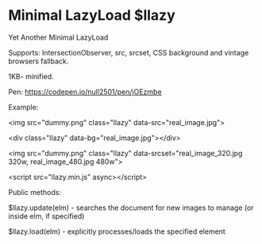 # Minimal LazyLoad $llazy
Yet Another Minimal LazyLoad

Supports: IntersectionObserver, src, srcset, CSS background and vintage browsers fallback.

1KB- minified.

Pen: https://codepen.io/null2501/pen/jOEzmbe

Example:

&lt;img src="dummy.png" class="llazy" data-src="real_image.jpg"&gt;

&lt;div class="llazy" data-bg="real_image.jpg"&gt;&lt;/div&gt;

&lt;img src="dummy.png" class="llazy" data-srcset="real_image_320.jpg 320w, real_image_480.jpg 480w"&gt;

&lt;script src="llazy.min.js" async&gt;&lt;/script&gt;


Public methods:

$llazy.update(elm) - searches the document for new images to manage (or inside elm, if specified)

$llazy.load(elm) - explicitly processes/loads the specified element
